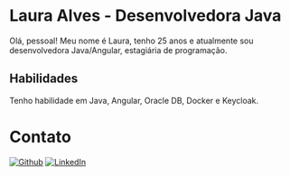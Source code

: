 # Laura Alves - Desenvolvedora Java

Olá, pessoal! Meu nome é Laura, tenho 25 anos e atualmente sou desenvolvedora Java/Angular, estagiária de programação.

## Habilidades

Tenho habilidade em Java, Angular, Oracle DB, Docker e Keycloak.


# Contato
[![Github](https://img.shields.io/badge/Github-357?style=for-the-badge&logo=Github&logoColor=fffff)](https://www.github.com/lauralves)
[![LinkedIn](https://img.shields.io/badge/LinkedIn-357?style=for-the-badge&logo=linkedin&logoColor=ffff)](https://www.linkedin.com/in/laura-alves-43510621a/#:~:text=www.linkedin.com/in/laura%2Dalves%2D43510621a)